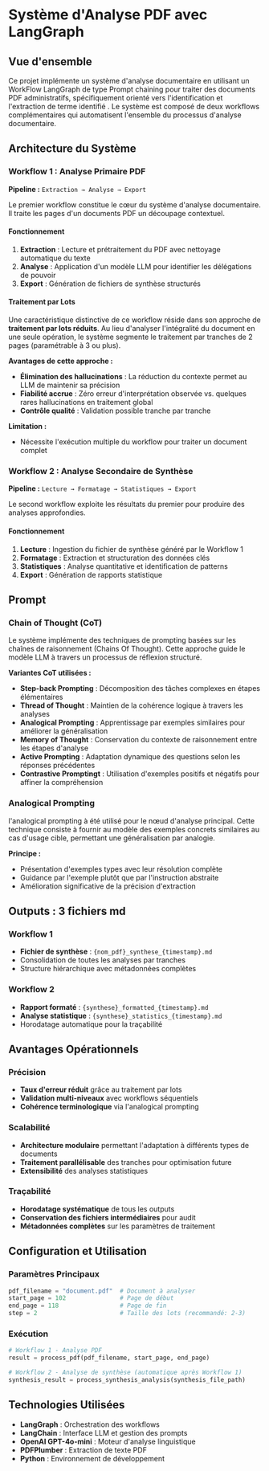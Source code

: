 # Système d'Analyse PDF avec LangGraph

## Vue d'ensemble

Ce projet implémente un système d'analyse documentaire en utilisant un WorkFlow LangGraph de type Prompt chaining pour traiter des documents PDF administratifs, spécifiquement orienté vers l'identification et l'extraction de terme identifié . Le système est composé de deux workflows complémentaires qui automatisent l'ensemble du processus d'analyse documentaire.

## Architecture du Système

### Workflow 1 : Analyse Primaire PDF
**Pipeline :** `Extraction → Analyse → Export`

Le premier workflow constitue le cœur du système d'analyse documentaire. Il traite les pages d'un documents PDF un découpage contextuel.

#### Fonctionnement
1. **Extraction** : Lecture et prétraitement du PDF avec nettoyage automatique du texte
2. **Analyse** : Application d'un modèle LLM pour identifier les délégations de pouvoir
3. **Export** : Génération de fichiers de synthèse structurés

#### Traitement par Lots
Une caractéristique distinctive de ce workflow réside dans son approche de **traitement par lots réduits**. Au lieu d'analyser l'intégralité du document en une seule opération, le système segmente le traitement par tranches de 2 pages (paramétrable à 3 ou plus).

**Avantages de cette approche :**
- **Élimination des hallucinations** : La réduction du contexte permet au LLM de maintenir sa précision
- **Fiabilité accrue** : Zéro erreur d'interprétation observée vs. quelques rares hallucinations en traitement global
- **Contrôle qualité** : Validation possible tranche par tranche

**Limitation :**
- Nécessite l'exécution multiple du workflow pour traiter un document complet

### Workflow 2 : Analyse Secondaire de Synthèse
**Pipeline :** `Lecture → Formatage → Statistiques → Export`

Le second workflow exploite les résultats du premier pour produire des analyses approfondies.

#### Fonctionnement
1. **Lecture** : Ingestion du fichier de synthèse généré par le Workflow 1
2. **Formatage** : Extraction et structuration des données clés
3. **Statistiques** : Analyse quantitative et identification de patterns
4. **Export** : Génération de rapports statistique

## Prompt 

### Chain of Thought (CoT)
Le système implémente des techniques de prompting   basées sur les chaînes de raisonnement (Chains Of Thought). Cette approche guide le modèle LLM à travers un processus de réflexion structuré.

**Variantes CoT utilisées :**
- **Step-back Prompting** : Décomposition des tâches complexes en étapes élémentaires
- **Thread of Thought** : Maintien de la cohérence logique à travers les analyses
- **Analogical Prompting** : Apprentissage par exemples similaires pour améliorer la généralisation
- **Memory of Thought** : Conservation du contexte de raisonnement entre les étapes d'analyse
- **Active Prompting** : Adaptation dynamique des questions selon les réponses précédentes
- **Contrastive Promptingt** : Utilisation d'exemples positifs et négatifs pour affiner la compréhension

### Analogical Prompting
l'analogical prompting à été utilisé pour le nœud d'analyse principal. Cette technique consiste à fournir au modèle des exemples concrets similaires au cas d'usage cible, permettant une généralisation par analogie.

**Principe :**
- Présentation d'exemples types avec leur résolution complète
- Guidance par l'exemple plutôt que par l'instruction abstraite
- Amélioration significative de la précision d'extraction

## Outputs : 3 fichiers md

### Workflow 1
- **Fichier de synthèse** : `{nom_pdf}_synthese_{timestamp}.md`
- Consolidation de toutes les analyses par tranches
- Structure hiérarchique avec métadonnées complètes

### Workflow 2
- **Rapport formaté** : `{synthese}_formatted_{timestamp}.md`
- **Analyse statistique** : `{synthese}_statistics_{timestamp}.md`
- Horodatage automatique pour la traçabilité

## Avantages Opérationnels

### Précision
- **Taux d'erreur réduit** grâce au traitement par lots
- **Validation multi-niveaux** avec workflows séquentiels
- **Cohérence terminologique** via l'analogical prompting

### Scalabilité
- **Architecture modulaire** permettant l'adaptation à différents types de documents
- **Traitement parallélisable** des tranches pour optimisation future
- **Extensibilité** des analyses statistiques

### Traçabilité
- **Horodatage systématique** de tous les outputs
- **Conservation des fichiers intermédiaires** pour audit
- **Métadonnées complètes** sur les paramètres de traitement

## Configuration et Utilisation

### Paramètres Principaux
```python
pdf_filename = "document.pdf"  # Document à analyser
start_page = 102               # Page de début
end_page = 118                 # Page de fin
step = 2                       # Taille des lots (recommandé: 2-3)
```

### Exécution
```python
# Workflow 1 - Analyse PDF
result = process_pdf(pdf_filename, start_page, end_page)

# Workflow 2 - Analyse de synthèse (automatique après Workflow 1)
synthesis_result = process_synthesis_analysis(synthesis_file_path)
```

## Technologies Utilisées

- **LangGraph** : Orchestration des workflows
- **LangChain** : Interface LLM et gestion des prompts
- **OpenAI GPT-4o-mini** : Moteur d'analyse linguistique
- **PDFPlumber** : Extraction de texte PDF
- **Python** : Environnement de développement

 

 
